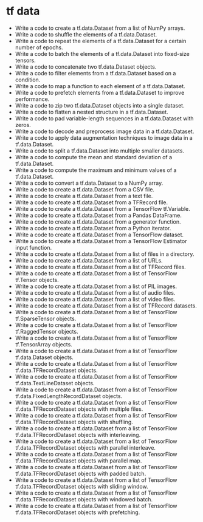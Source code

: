 # tf data

- Write a code to create a tf.data.Dataset from a list of NumPy arrays.
- Write a code to shuffle the elements of a tf.data.Dataset.
- Write a code to repeat the elements of a tf.data.Dataset for a certain number of epochs.
- Write a code to batch the elements of a tf.data.Dataset into fixed-size tensors.
- Write a code to concatenate two tf.data.Dataset objects.
- Write a code to filter elements from a tf.data.Dataset based on a condition.
- Write a code to map a function to each element of a tf.data.Dataset.
- Write a code to prefetch elements from a tf.data.Dataset to improve performance.
- Write a code to zip two tf.data.Dataset objects into a single dataset.
- Write a code to flatten a nested structure in a tf.data.Dataset.
- Write a code to pad variable-length sequences in a tf.data.Dataset with zeros.
- Write a code to decode and preprocess image data in a tf.data.Dataset.
- Write a code to apply data augmentation techniques to image data in a tf.data.Dataset.
- Write a code to split a tf.data.Dataset into multiple smaller datasets.
- Write a code to compute the mean and standard deviation of a tf.data.Dataset.
- Write a code to compute the maximum and minimum values of a tf.data.Dataset.
- Write a code to convert a tf.data.Dataset to a NumPy array.
- Write a code to create a tf.data.Dataset from a CSV file.
- Write a code to create a tf.data.Dataset from a text file.
- Write a code to create a tf.data.Dataset from a TFRecord file.
- Write a code to create a tf.data.Dataset from a TensorFlow tf.Variable.
- Write a code to create a tf.data.Dataset from a Pandas DataFrame.
- Write a code to create a tf.data.Dataset from a generator function.
- Write a code to create a tf.data.Dataset from a Python iterator.
- Write a code to create a tf.data.Dataset from a TensorFlow dataset.
- Write a code to create a tf.data.Dataset from a TensorFlow Estimator input function.
- Write a code to create a tf.data.Dataset from a list of files in a directory.
- Write a code to create a tf.data.Dataset from a list of URLs.
- Write a code to create a tf.data.Dataset from a list of TFRecord files.
- Write a code to create a tf.data.Dataset from a list of TensorFlow tf.Tensor objects.
- Write a code to create a tf.data.Dataset from a list of PIL images.
- Write a code to create a tf.data.Dataset from a list of audio files.
- Write a code to create a tf.data.Dataset from a list of video files.
- Write a code to create a tf.data.Dataset from a list of TFRecord datasets.
- Write a code to create a tf.data.Dataset from a list of TensorFlow tf.SparseTensor objects.
- Write a code to create a tf.data.Dataset from a list of TensorFlow tf.RaggedTensor objects.
- Write a code to create a tf.data.Dataset from a list of TensorFlow tf.TensorArray objects.
- Write a code to create a tf.data.Dataset from a list of TensorFlow tf.data.Dataset objects.
- Write a code to create a tf.data.Dataset from a list of TensorFlow tf.data.TFRecordDataset objects.
- Write a code to create a tf.data.Dataset from a list of TensorFlow tf.data.TextLineDataset objects.
- Write a code to create a tf.data.Dataset from a list of TensorFlow tf.data.FixedLengthRecordDataset objects.
- Write a code to create a tf.data.Dataset from a list of TensorFlow tf.data.TFRecordDataset objects with multiple files.
- Write a code to create a tf.data.Dataset from a list of TensorFlow tf.data.TFRecordDataset objects with shuffling.
- Write a code to create a tf.data.Dataset from a list of TensorFlow tf.data.TFRecordDataset objects with interleaving.
- Write a code to create a tf.data.Dataset from a list of TensorFlow tf.data.TFRecordDataset objects with parallel interleave.
- Write a code to create a tf.data.Dataset from a list of TensorFlow tf.data.TFRecordDataset objects with parallel map.
- Write a code to create a tf.data.Dataset from a list of TensorFlow tf.data.TFRecordDataset objects with padded batch.
- Write a code to create a tf.data.Dataset from a list of TensorFlow tf.data.TFRecordDataset objects with sliding window.
- Write a code to create a tf.data.Dataset from a list of TensorFlow tf.data.TFRecordDataset objects with windowed batch.
- Write a code to create a tf.data.Dataset from a list of TensorFlow tf.data.TFRecordDataset objects with prefetching.